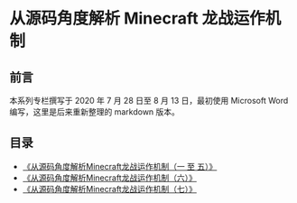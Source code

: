 # 从源码角度解析 Minecraft 龙战运作机制

## 前言

本系列专栏撰写于 2020 年 7 月 28 日至 8 月 13 日，最初使用 Microsoft Word 编写，这里是后来重新整理的 markdown 版本。

## 目录

- [《从源码角度解析Minecraft龙战运作机制（一 至 五）》](./2020-07-28__dragon_fight_analysis.md)
- [《从源码角度解析Minecraft龙战运作机制（六）》](./2020-08-13__dragon_fight_analysis.md)
- [《从源码角度解析Minecraft龙战运作机制（七）》](./2020-08-15__dragon_fight_analysis.md)